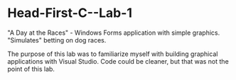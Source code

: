 Head-First-C--Lab-1
===================

"A Day at the Races" - Windows Forms application with simple graphics. "Simulates" betting on dog races.

The purpose of this lab was to familiarize myself with building graphical applications with Visual Studio. Code could be cleaner, but that was not the point of this lab.
